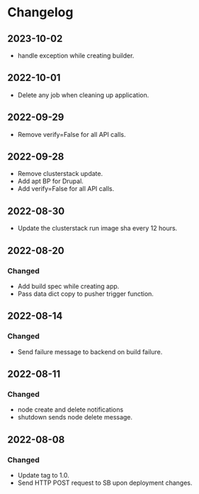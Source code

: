 # Changelog

## 2023-10-02
- handle exception while creating builder.

## 2022-10-01
- Delete any job when cleaning up application.

## 2022-09-29
- Remove verify=False for all API calls.

## 2022-09-28
- Remove clusterstack update.
- Add apt BP for Drupal.
- Add verify=False for all API calls.

## 2022-08-30
- Update the clusterstack run image sha every 12 hours.

## 2022-08-20

### Changed
- Add build spec while creating app.
- Pass data dict copy to pusher trigger function.

## 2022-08-14

### Changed
- Send failure message to backend on build failure.

## 2022-08-11

### Changed
- node create and delete notifications
- shutdown sends node delete message.

## 2022-08-08

### Changed
- Update tag to 1.0.
- Send HTTP POST request to SB upon deployment changes.
